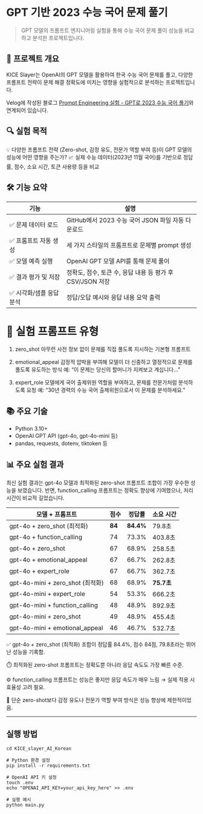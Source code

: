 # GPT 기반 2023 수능 국어 문제 풀기

> GPT 모델의 프롬프트 엔지니어링 실험을 통해 수능 국어 문제 풀이 성능을 비교하고 분석한 프로젝트입니다.

## 📌 프로젝트 개요
KICE Slayer는 OpenAI의 GPT 모델을 활용하여 한국 수능 국어 문제를 풀고, 다양한 프롬프트 전략이 문제 해결 정확도에 미치는 영향을 실험적으로 분석하는 프로젝트입니다.

Velog에 작성된 블로그 [Prompt Engineering 실험 - GPT로 2023 수능 국어 풀기](https://velog.io/@ght010522/%ED%94%84%EB%A1%AC%ED%94%84%ED%8A%B8-%EC%97%94%EC%A7%80%EB%8B%88%EC%96%B4%EB%A7%81-%EC%8B%A4%ED%97%98-GPT%EB%A1%9C-2023-%EC%88%98%EB%8A%A5-%EA%B5%AD%EC%96%B4-%ED%92%80%EA%B8%B0)와 연계되어 있습니다.



## 🔍 실험 목적

💡 다양한 프롬프트 전략 (Zero-shot, 감정 유도, 전문가 역할 부여 등)이 GPT 모델의 성능에 어떤 영향을 주는가?
📈 실제 수능 데이터(2023년 11월 국어)를 기반으로 정답률, 점수, 소요 시간, 토큰 사용량 등을 비교

## 🛠️ 기능 요약
| 기능             | 설명                                      |
| -------------- | --------------------------------------- |
| ✅ 문제 데이터 로드    | GitHub에서 2023 수능 국어 JSON 파일 자동 다운로드     |
| ✅ 프롬프트 자동 생성   | 세 가지 스타일의 프롬프트로 문제별 prompt 생성           |
| ✅ 모델 예측 실행     | OpenAI GPT 모델 API를 통해 문제 풀이             |
| ✅ 결과 평가 및 저장   | 정확도, 점수, 토큰 수, 응답 내용 등 평가 후 CSV/JSON 저장 |
| ✅ 시각화/샘플 응답 분석 | 정답/오답 예시와 응답 내용 요약 출력                   |

# 🧪 실험 프롬프트 유형

1. zero_shot
아무런 사전 정보 없이 문제를 직접 풀도록 지시하는 기본형 프롬프트

2. emotional_appeal
감정적 압박을 부여해 모델이 더 신중하고 열정적으로 문제를 풀도록 유도하는 방식
예: “이 문제는 당신의 할머니가 지켜보고 계십니다…”

3. expert_role
모델에게 국어 출제위원 역할을 부여하고, 문제를 전문가처럼 분석하도록 요청
예: “30년 경력의 수능 국어 출제위원으로서 이 문제를 분석하세요.”

## 📚 주요 기술
- Python 3.10+
- OpenAI GPT API (gpt-4o, gpt-4o-mini 등)
- pandas, requests, dotenv, tiktoken 등



## 📊 주요 실험 결과
최신 실험 결과는 gpt-4o 모델과 최적화된 zero-shot 프롬프트 조합이 가장 우수한 성능을 보였습니다. 반면, function_calling 프롬프트는 정확도 향상에 기여했으나, 처리 시간이 비교적 길었습니다.

| 모델 + 프롬프트                       | 점수     | 정답률       | 소요 시간     |
| ------------------------------- | ------ | --------- | --------- |
| gpt-4o + zero\_shot (최적화)       | **84** | **84.4%** | 79.8초     |
| gpt-4o + function\_calling      | 74     | 73.3%     | 403.8초    |
| gpt-4o + zero\_shot             | 67     | 68.9%     | 258.5초    |
| gpt-4o + emotional\_appeal      | 67     | 66.7%     | 262.8초    |
| gpt-4o + expert\_role           | 67     | 66.7%     | 362.7초    |
| gpt-4o-mini + zero\_shot (최적화)  | 68     | 68.9%     | **75.7초** |
| gpt-4o-mini + expert\_role      | 54     | 53.3%     | 666.2초    |
| gpt-4o-mini + function\_calling | 48     | 48.9%     | 892.9초    |
| gpt-4o-mini + zero\_shot        | 49     | 48.9%     | 455.4초    |
| gpt-4o-mini + emotional\_appeal | 46     | 46.7%     | 532.7초    |


✅ gpt-4o + zero_shot (최적화) 조합이 정답률 84.4%, 점수 84점, 79.8초라는 뛰어난 성능을 기록함.

⏱️ 최적화된 zero-shot 프롬프트는 정확도뿐 아니라 응답 속도도 가장 빠른 수준.

⚙️ function_calling 프롬프트는 성능은 좋지만 응답 속도가 매우 느림 → 실제 적용 시 효율성 고려 필요.

🧠 단순 zero-shot보다 감정 유도나 전문가 역할 부여 방식은 성능 향상에 제한적이었음.


---

## 실행 방법

``` git clone https://github.com/your_username/KICE_slayer_AI_Korean.git
cd KICE_slayer_AI_Korean

# Python 환경 설정
pip install -r requirements.txt

# OpenAI API 키 설정
touch .env
echo "OPENAI_API_KEY=your_api_key_here" >> .env

# 실행 예시
python main.py
```